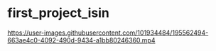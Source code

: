 # first_project_isin

https://user-images.githubusercontent.com/101934484/195562494-663ae4c0-4092-490d-9434-a1bb80246360.mp4
